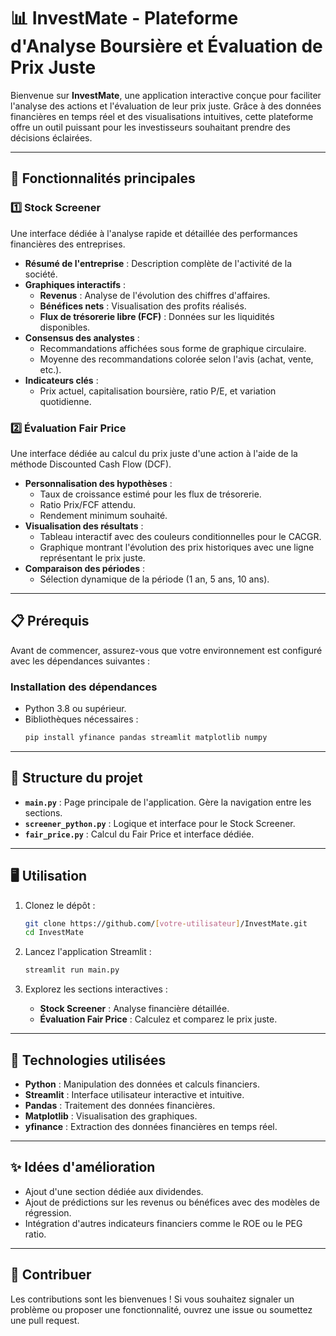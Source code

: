 
# 📊 **InvestMate** - Plateforme d'Analyse Boursière et Évaluation de Prix Juste

Bienvenue sur **InvestMate**, une application interactive conçue pour faciliter l'analyse des actions et l'évaluation de leur prix juste. Grâce à des données financières en temps réel et des visualisations intuitives, cette plateforme offre un outil puissant pour les investisseurs souhaitant prendre des décisions éclairées.

---

## 🚀 **Fonctionnalités principales**

### 1️⃣ **Stock Screener**
Une interface dédiée à l'analyse rapide et détaillée des performances financières des entreprises.
- **Résumé de l'entreprise** : Description complète de l'activité de la société.
- **Graphiques interactifs** :
  - **Revenus** : Analyse de l'évolution des chiffres d'affaires.
  - **Bénéfices nets** : Visualisation des profits réalisés.
  - **Flux de trésorerie libre (FCF)** : Données sur les liquidités disponibles.
- **Consensus des analystes** :
  - Recommandations affichées sous forme de graphique circulaire.
  - Moyenne des recommandations colorée selon l'avis (achat, vente, etc.).
- **Indicateurs clés** :
  - Prix actuel, capitalisation boursière, ratio P/E, et variation quotidienne.

### 2️⃣ **Évaluation Fair Price**
Une interface dédiée au calcul du prix juste d'une action à l'aide de la méthode Discounted Cash Flow (DCF).
- **Personnalisation des hypothèses** :
  - Taux de croissance estimé pour les flux de trésorerie.
  - Ratio Prix/FCF attendu.
  - Rendement minimum souhaité.
- **Visualisation des résultats** :
  - Tableau interactif avec des couleurs conditionnelles pour le CACGR.
  - Graphique montrant l'évolution des prix historiques avec une ligne représentant le prix juste.
- **Comparaison des périodes** :
  - Sélection dynamique de la période (1 an, 5 ans, 10 ans).

---

## 📋 **Prérequis**

Avant de commencer, assurez-vous que votre environnement est configuré avec les dépendances suivantes :

### **Installation des dépendances**
- Python 3.8 ou supérieur.
- Bibliothèques nécessaires :
  ```bash
  pip install yfinance pandas streamlit matplotlib numpy
  ```

---

## 🧩 **Structure du projet**

- **`main.py`** : Page principale de l'application. Gère la navigation entre les sections.
- **`screener_python.py`** : Logique et interface pour le Stock Screener.
- **`fair_price.py`** : Calcul du Fair Price et interface dédiée.

---

## 🖥️ **Utilisation**

1. Clonez le dépôt :
   ```bash
   git clone https://github.com/[votre-utilisateur]/InvestMate.git
   cd InvestMate
   ```

2. Lancez l'application Streamlit :
   ```bash
   streamlit run main.py
   ```

3. Explorez les sections interactives :
   - **Stock Screener** : Analyse financière détaillée.
   - **Évaluation Fair Price** : Calculez et comparez le prix juste.


---

## 🔧 **Technologies utilisées**

- **Python** : Manipulation des données et calculs financiers.
- **Streamlit** : Interface utilisateur interactive et intuitive.
- **Pandas** : Traitement des données financières.
- **Matplotlib** : Visualisation des graphiques.
- **yfinance** : Extraction des données financières en temps réel.

---

## ✨ **Idées d'amélioration**

- Ajout d'une section dédiée aux dividendes.
- Ajout de prédictions sur les revenus ou bénéfices avec des modèles de régression.
- Intégration d'autres indicateurs financiers comme le ROE ou le PEG ratio.

---

## 🤝 **Contribuer**

Les contributions sont les bienvenues ! Si vous souhaitez signaler un problème ou proposer une fonctionnalité, ouvrez une issue ou soumettez une pull request.


